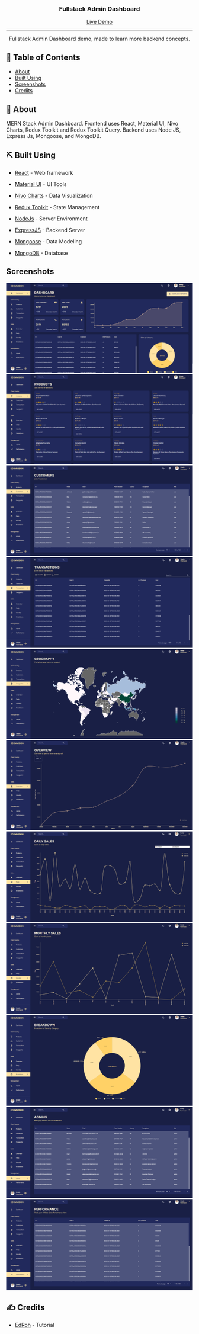 <h3 align="center">Fullstack Admin Dashboard</h3>

<div align="center">
  <a href="https://admin-frontend-mqei.onrender.com/">Live Demo</a>
</div>

---

<p align="center"> Fullstack Admin Dashboard demo, made to learn more backend
                    concepts.
    <br> 
</p>

## 📝 Table of Contents
- [About](#about)
- [Built Using](#built_using)
- [Screenshots](#screenshots)
- [Credits](#credits)

## 🧐 About <a name = "about"></a>
 MERN Stack Admin Dashboard. Frontend uses React, Material UI, Nivo Charts, Redux Toolkit and Redux Toolkit Query. Backend uses Node JS, Express Js, Mongoose, and MongoDB.

## ⛏️ Built Using <a name = "built_using"></a>
- [React](https://react.dev/) - Web framework
- [Material UI](https://mui.com/) - UI Tools
- [Nivo Charts](https://nivo.rocks/) - Data Visualization
- [Redux Toolkit](https://redux-toolkit.js.org/) - State Management

- [NodeJs](https://nodejs.org/en/) - Server Environment
- [ExpressJS](https://expressjs.com/) - Backend Server
- [Mongoose](https://mongoosejs.com/) - Data Modeling
- [MongoDB](https://www.mongodb.com/) - Database

## Screenshots <a name = "screenshots"></a>
<img src="./screenshots/dashboard.PNG" alt="Dashboard Screenshot">
<img src="./screenshots/products.PNG" alt="Products Page Screenshot">
<img src="./screenshots/customers.PNG" alt="Customers Page Screenshot">
<img src="./screenshots/transactions.PNG" alt="Transactions Page Screenshot">
<img src="./screenshots/geography.PNG" alt="Geography Page Screenshot">
<img src="./screenshots/overview.PNG" alt="Overview Page Screenshot">
<img src="./screenshots/daily.PNG" alt="Daily Page Screenshot">
<img src="./screenshots/monthly.PNG" alt="Monthly Page Screenshot">
<img src="./screenshots/breakdown.PNG" alt="Breakdown Page Screenshot">
<img src="./screenshots/admin.PNG" alt="Admin Page Screenshot">
<img src="./screenshots/performance.PNG" alt="Performance Page Screenshot">


## ✍️ Credits <a name = "credits"></a>
- [EdRoh](https://github.com/ed-roh) - Tutorial
